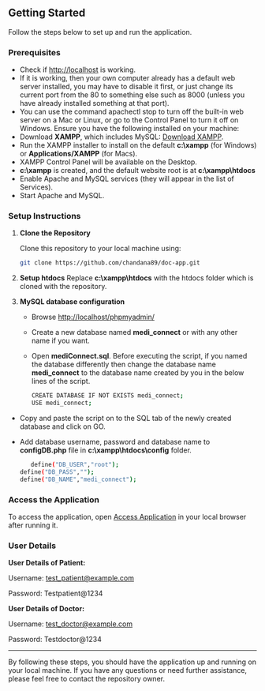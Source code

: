 ## Getting Started

Follow the steps below to set up and run the application.

### Prerequisites

- Check if [http://localhost](http://localhost) is working.
- If it is working, then your own computer already has a default web server installed, you may have to disable it first, or just change its current port from the 80 to something else such as 8000 (unless you have already installed something at that port).
- You can use the command apachectl stop to turn off the built-in web server on a Mac or Linux, or go to the Control Panel to turn it off on Windows.
Ensure you have the following installed on your machine:
- Download **XAMPP**, which includes MySQL: [Download XAMPP](https://www.apachefriends.org/index.html).
- Run the XAMPP installer to install on the default **c:\xampp** (for Windows) or **Applications/XAMPP** (for Macs).
- XAMPP Control Panel will be available on the Desktop.
- **c:\xampp** is created, and the default website root is at **c:\xampp\htdocs**
- Enable Apache and MySQL services (they will appear in the list of Services). 
- Start Apache and MySQL.

### Setup Instructions

1. **Clone the Repository**

   Clone this repository to your local machine using:

   ```bash
   git clone https://github.com/chandana89/doc-app.git
   ```
2. **Setup htdocs**
   Replace **c:\xampp\htdocs** with the htdocs folder which is cloned with the repository.
   
2. **MySQL database configuration**
   - Browse [http://localhost/phpmyadmin/](http://localhost/phpmyadmin/)
   - Create a new database named **medi_connect** or with any other name if you want.
   - Open **mediConnect.sql**. Before executing the script, if you named the database differently then change the database name **medi_connect** to the database name created by you in the below lines of the script. 
      
      ```bash
      CREATE DATABASE IF NOT EXISTS medi_connect; 
      USE medi_connect; 
      ```
  - Copy and paste the script on to the SQL tab of the newly created database and click on GO. 
  - Add database username, password and database name to **configDB.php** file in **c:\xampp\htdocs\config** folder.
    
     ```bash
        define("DB_USER","root");
	define("DB_PASS","");
	define("DB_NAME","medi_connect");
      ```
  
### Access the Application

To access the application, open [Access Application](http://localhost) in your local browser after running it.

### User Details

**User Details of Patient:**

Username: test_patient@example.com

Password: Testpatient@1234

**User Details of Doctor:**

Username: test_doctor@example.com

Password: Testdoctor@1234

---

By following these steps, you should have the application up and running on your local machine. If you have any questions or need further assistance, please feel free to contact the repository owner.
